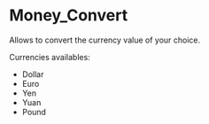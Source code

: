 # Money_Convert

Allows to convert the currency value of your choice.

Currencies availables:
- Dollar
- Euro
- Yen
- Yuan
- Pound
